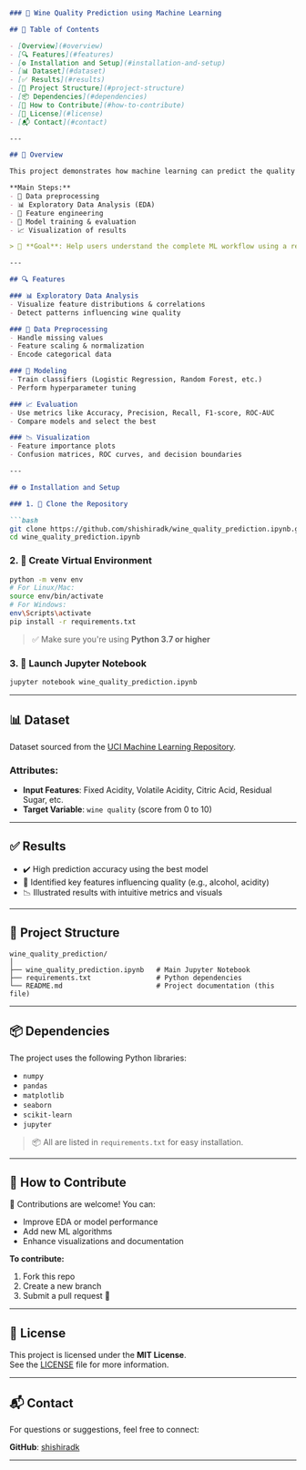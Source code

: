 ```markdown
### 🍷 Wine Quality Prediction using Machine Learning

## 📌 Table of Contents

- [Overview](#overview)
- [🔍 Features](#features)
- [⚙️ Installation and Setup](#installation-and-setup)
- [📊 Dataset](#dataset)
- [✅ Results](#results)
- [📁 Project Structure](#project-structure)
- [📦 Dependencies](#dependencies)
- [🤝 How to Contribute](#how-to-contribute)
- [📄 License](#license)
- [📬 Contact](#contact)

---

## 🧠 Overview

This project demonstrates how machine learning can predict the quality of wine based on its chemical attributes. All tasks are performed in a single, interactive Jupyter Notebook: `wine_quality_prediction.ipynb`.

**Main Steps:**
- 🔧 Data preprocessing  
- 📊 Exploratory Data Analysis (EDA)  
- 🧱 Feature engineering  
- 🧠 Model training & evaluation  
- 📈 Visualization of results

> 🎯 **Goal**: Help users understand the complete ML workflow using a real-world dataset.

---

## 🔍 Features

### 📊 Exploratory Data Analysis
- Visualize feature distributions & correlations
- Detect patterns influencing wine quality

### 🧹 Data Preprocessing
- Handle missing values  
- Feature scaling & normalization  
- Encode categorical data

### 🧠 Modeling
- Train classifiers (Logistic Regression, Random Forest, etc.)  
- Perform hyperparameter tuning

### 📈 Evaluation
- Use metrics like Accuracy, Precision, Recall, F1-score, ROC-AUC  
- Compare models and select the best

### 📉 Visualization
- Feature importance plots  
- Confusion matrices, ROC curves, and decision boundaries

---

## ⚙️ Installation and Setup

### 1. 🧾 Clone the Repository

```bash
git clone https://github.com/shishiradk/wine_quality_prediction.ipynb.git
cd wine_quality_prediction.ipynb
```

### 2. 🐍 Create Virtual Environment

```bash
python -m venv env
# For Linux/Mac:
source env/bin/activate
# For Windows:
env\Scripts\activate
pip install -r requirements.txt
```

> ✅ Make sure you're using **Python 3.7 or higher**

### 3. 🚀 Launch Jupyter Notebook

```bash
jupyter notebook wine_quality_prediction.ipynb
```

---

## 📊 Dataset

Dataset sourced from the [UCI Machine Learning Repository](https://archive.ics.uci.edu/ml/datasets/Wine+Quality).

### Attributes:
- **Input Features**: Fixed Acidity, Volatile Acidity, Citric Acid, Residual Sugar, etc.  
- **Target Variable**: `wine quality` (score from 0 to 10)

---

## ✅ Results

- ✔️ High prediction accuracy using the best model  
- 🧠 Identified key features influencing quality (e.g., alcohol, acidity)  
- 📉 Illustrated results with intuitive metrics and visuals

---

## 📁 Project Structure

```
wine_quality_prediction/
│
├── wine_quality_prediction.ipynb   # Main Jupyter Notebook
├── requirements.txt                # Python dependencies
└── README.md                       # Project documentation (this file)
```

---

## 📦 Dependencies

The project uses the following Python libraries:

- `numpy`  
- `pandas`  
- `matplotlib`  
- `seaborn`  
- `scikit-learn`  
- `jupyter`

> 📦 All are listed in `requirements.txt` for easy installation.

---

## 🤝 How to Contribute

🎉 Contributions are welcome! You can:

- Improve EDA or model performance  
- Add new ML algorithms  
- Enhance visualizations and documentation  

**To contribute:**
1. Fork this repo  
2. Create a new branch  
3. Submit a pull request 🚀

---

## 📄 License

This project is licensed under the **MIT License**.  
See the [LICENSE](LICENSE) file for more information.

---

## 📬 Contact

For questions or suggestions, feel free to connect:

**GitHub**: [shishiradk](https://github.com/shishiradk)

---
```
